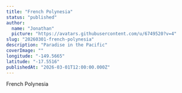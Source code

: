 ```yaml
---
title: "French Polynesia"
status: "published"
author:
  name: "Jonathan"
  picture: "https://avatars.githubusercontent.com/u/6749520?v=4"
slug: "20260301-french-polynesia"
description: "Paradise in the Pacific"
coverImage: ""
longitude: "-149.5665"
latitude: "-17.5516"
publishedAt: "2026-03-01T12:00:00.000Z"
---
```


French Polynesia
